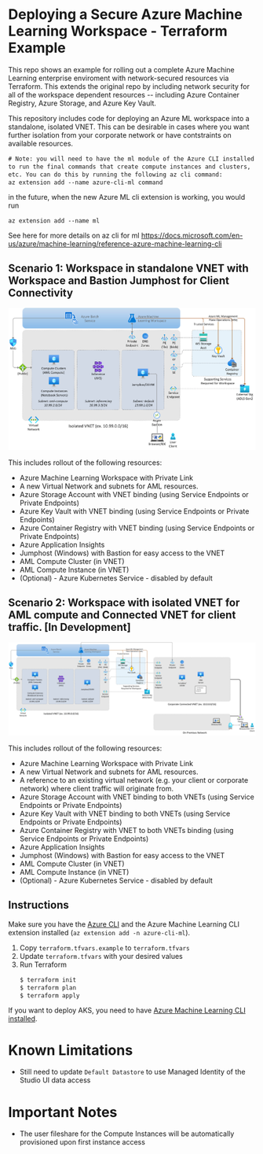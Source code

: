 # Deploying a Secure Azure Machine Learning Workspace - Terraform Example
This repo shows an example for rolling out a complete Azure Machine Learning enterprise enviroment with network-secured resources via Terraform. This extends the original repo by including network security for all of the workspace dependent resources -- including Azure Container Registry, Azure Storage, and Azure Key Vault. 

This repository includes code for deploying an Azure ML workspace into a standalone, isolated VNET. This can be desirable in cases where you want further isolation from your corporate network or have contstraints on available resources. 
```
# Note: you will need to have the ml module of the Azure CLI installed to run the final commands that create compute instances and clusters, etc. You can do this by running the following az cli command:
az extension add --name azure-cli-ml command
```
in the future, when the new Azure ML cli extension is working, you would run
```
az extension add --name ml
```
See here for more details on az cli for ml https://docs.microsoft.com/en-us/azure/machine-learning/reference-azure-machine-learning-cli
## Scenario 1: Workspace in standalone VNET with Workspace and Bastion Jumphost for Client Connectivity
![Deployed resources](media/secure_workspace_with_standalone_vnet.png "Deployed resources")

This includes rollout of the following resources:

* Azure Machine Learning Workspace with Private Link
* A new Virtual Network and subnets for AML resources.
* Azure Storage Account with VNET binding (using Service Endpoints or Private Endpoints)
* Azure Key Vault with VNET binding (using Service Endpoints or Private Endpoints)
* Azure Container Registry with VNET binding (using Service Endpoints or Private Endpoints)
* Azure Application Insights
* Jumphost (Windows) with Bastion for easy access to the VNET
* AML Compute Cluster (in VNET)
* AML Compute Instance (in VNET)
* (Optional) - Azure Kubernetes Service - disabled by default

## Scenario 2: Workspace with isolated VNET for AML compute and Connected VNET for client traffic. [In Development]
![Deployed resources](media/secure_workspace_with_dual_private_endpoints.png "Deployed resources")

This includes rollout of the following resources:

* Azure Machine Learning Workspace with Private Link
* A new Virtual Network and subnets for AML resources.
* A reference to an existing virtual network (e.g. your client or corporate network) where client traffic will originate from. 
* Azure Storage Account with VNET binding to both VNETs (using Service Endpoints or Private Endpoints)
* Azure Key Vault with VNET binding to both VNETs (using Service Endpoints or Private Endpoints)
* Azure Container Registry with VNET to both VNETs  binding (using Service Endpoints or Private Endpoints)
* Azure Application Insights
* Jumphost (Windows) with Bastion for easy access to the VNET
* AML Compute Cluster (in VNET)
* AML Compute Instance (in VNET)
* (Optional) - Azure Kubernetes Service - disabled by default


## Instructions
Make sure you have the [Azure CLI](https://docs.microsoft.com/en-us/cli/azure/install-azure-cli) and the Azure Machine Learning CLI extension installed (`az extension add -n azure-cli-ml`).

1. Copy `terraform.tfvars.example` to `terraform.tfvars`
1. Update `terraform.tfvars` with your desired values
2. Run Terraform
    ```console
    $ terraform init
    $ terraform plan
    $ terraform apply
    ```

If you want to deploy AKS, you need to have [Azure Machine Learning CLI installed](https://docs.microsoft.com/en-us/azure/machine-learning/reference-azure-machine-learning-cli).

# Known Limitations

* Still need to update `Default Datastore` to use Managed Identity of the Studio UI data access

# Important Notes

* The user fileshare for the Compute Instances will be automatically provisioned upon first instance access